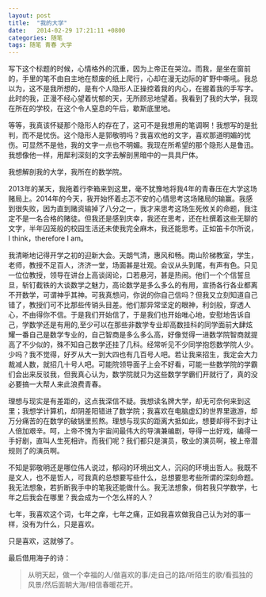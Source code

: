 ```yaml
---
layout: post
title:  "我的大学"
date:   2014-02-29 17:21:11 +0800
categories: 随笔
tags: 随笔 青春 大学
---
```


写下这个标题的时候，心情格外的沉重，因为上帝正在哭泣。而我，是坐在窗前的，手里的笔不由自主地在颓废的纸上爬行，心却在漫无边际的旷野中嘶吼。我总以为，这不是我所想的，是有个人隐形人正操控着我的内心，在握着我的手写字。此时的我，正漫不经心望着忧郁的天，无所顾忌地望着。我看到了我的大学，我现在所在的学校，在这个令人窒息的午后，歇斯底里地。

等等，我真该怀疑那个隐形人的存在了，这可不是我想用的笔调啊！我想写的是批判，而不是忧伤。这个隐形人是郭敬明吗？我喜欢他的文字，喜欢那道明媚的忧伤。可显然不是他，我的文字一点也不明媚。我现在所希望的那个隐形人是鲁迅。我想像他一样，用犀利深刻的文字去解剖黑暗中的一具具尸体。

我想解剖我的大学，我所在的数学院。

2013年的某天，我拖着行李箱来到这里，毫不犹豫地将我4年的青春压在大学这场赌局上。2014年的今天，我开始怀着忐忑不安的心情思考这场赌局的输赢。我感到很失败，因为直到赌资输掉了八分之一，我才来思考这场生死攸关的命题，我注定不是一名合格的赌徒。但我还是感到庆幸，我还在思考，还在杜撰着这些无聊的文字，半年囚笼般的校园生活还未使我完全麻木，我还能思考。正如笛卡尔所说，I think，therefore I am。

我清晰地记得开学之初的迎新大会。天朗气清，惠风和畅。南山阶梯教室，学生，老师，教授不足百人，济济一堂，场面甚是壮观。会议从头到尾，有声有色。只见一位位教授，领导在讲台上高谈阔论，口若悬河，甚是热闹。他们一个个信誓旦旦，斩钉截铁的大谈数学之魅力，高论数学是多么多么的有用，宣扬各行各业都离不开数学，可谓神乎其神。可我真想问，你说的你自己信吗？但我又立刻知道自己错了，教授们可不比那些传销头目差。他们那异常坚定的眼神，利剑般，穿透人心，不由得你不信。于是我们开始信了，于是我们也开始唯心地，安慰地告诉自己，学数学还是有用的,至少可以在那些非数学专业却高数挂科的同学面前大肆炫耀一番自己是数学专业的，自己智商是多么多么高，好像觉得一进数学院智商就提高了不少似的，殊不知自己数学还挂了几科。经常听见不少同学抱怨数学院人少。少吗？我不觉得，好歹从大一到大四也有几百号人吧。若让我来招生，我定会大力裁减人数，就招几十号人吧。可能院领导面子上会不好看，可能一些数学院的学霸们会出来反驳我，但我真心认为，数学院就只为这些数学学霸们开就行了，真的没必要搞一大帮人来此浪费青春。

理想与现实是有差距的，这点我深信不疑。我想读名牌大学，却无可奈何来到这里；我想学计算机，却阴差阳错进了数学院；我喜欢在电脑虚幻的世界里遨游，却万分痛苦的在数学的破锅里煎熬。理想与现实的距离大抵如此，想要却得不到才让人倍加艰辛。呵，上帝不愧为宇宙间最伟大的导演兼编剧，导得一出好戏，编得一手好剧，直叫人生死相许。而我们呢？我们都只是演员，敬业的演员啊，被上帝潜规则了的演员啊。

不知是郭敬明还是哪位伟人说过，郁闷的环境出文人，沉闷的环境出哲人。我既不是文人，也不是哲人，可我真的总想要写些什么，总想要思考些所谓的深刻命题。我无法想象，若折断我手中的笔我还能做什么。我无法想象，倘若我只学数学，七年之后我会在哪里？我会成为一个怎么样的人？

七年，我喜欢这个词，七年之痒，七年之痛，正如我喜欢做我自己认为对的事一样，没有为什么，只是喜欢。

只是喜欢，这就够了。

最后借用海子的诗：

> 从明天起，做一个幸福的人/做喜欢的事/走自己的路/听陌生的歌/看孤独的风景/然后面朝大海/相信春暖花开。